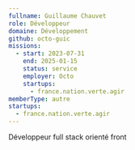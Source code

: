 ```yaml
---
fullname: Guillaume Chauvet
role: Développeur
domaine: Développement
github: octo-guic
missions:
  - start: 2023-07-31
    end: 2025-01-15
    status: service
    employer: Octo
    startups:
      - france.nation.verte.agir
memberType: autre
startups:
  - france.nation.verte.agir
---
```

Développeur full stack orienté front
